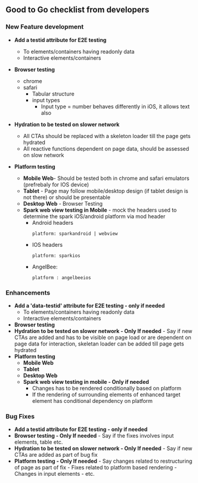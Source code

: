 


## Good to Go checklist from developers

### New Feature development

 - **Add a testid attribute for E2E testing** 
	 - To elements/containers having readonly data  
	 - Interactive elements/containers
 - **Browser testing**
     - chrome 	
     - safari 	
    	 - Tabular structure 	
    	 - input types
    		 - Input type = number behaves differently in iOS, it allows text also 
 - **Hydration to be tested on slower network**  
         
	 - All CTAs should be replaced with a skeleton loader till the page gets
	   hydrated
	 - All reactive functions dependent on page data, should    be  assessed
	   on slow network
 - **Platform testing**
     - **Mobile Web**- Should be tested both in chrome and safari emulators    (prefrebaly for IOS device)
     - **Tablet** - Page may follow mobile/desktop design (if tablet design is    not there) or should be presentable
     - **Desktop Web** - Browser Testing
     - **Spark web view testing in Mobile** - mock the headers used to determine    the spark iOS/android platform via mod header
	     - Android headers 
	    	 ```
	    	 platform: sparkandroid | webview
	     - IOS headers 
	    	 ```
	    	 platform: sparkios
	     - AngelBee:   
	    	 ```
	    	 platform : angelbeeios

### Enhancements
 - **Add a 'data-testid' attribute for E2E testing - only if needed** 
	 - To elements/containers having readonly data  
	 - Interactive elements/containers
 - **Browser testing**
 - **Hydration to be tested on slower network  - Only If needed** 
		 - Say if new CTAs are added and has to be visible on page load or are dependent on page data for interaction, skeletan loader can be added till page gets hydrated
 - **Platform testing**
	 -  **Mobile Web**
	 - **Tablet**
	 - **Desktop Web**
	 - **Spark web view testing in mobile - Only if needed**
		 - Changes has to be rendered conditionally based on platform
		 - If the rendering of surrounding elements of enhanced target element has conditional dependency on platform 

### Bug Fixes
 - **Add a testid attribute for E2E testing - only if needed** 
 - **Browser testing - Only If needed**
		 - Say if the fixes involves input elements, table etc.
 - **Hydration to be tested on slower network  - Only If needed** 
		 - Say if new CTAs are added as part of bug fix
 - **Platform testing  - Only If needed**
		 - Say changes related to restructuring of page as part of fix
		 - Fixes related to platform based rendering
		 - Changes in input elements
		 - etc.
